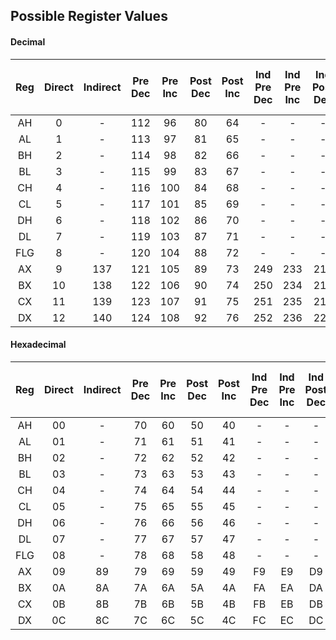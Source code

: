 ## Possible Register Values

#### Decimal

| Reg    | Direct | Indirect | Pre Dec | Pre Inc | Post Dec | Post Inc | Ind Pre Dec | Ind Pre Inc | Ind Post Dec | Ind Post Inc | Offset with Reg | Offset with Ext Reg | Offset with number |
|:---:|:---:|:--------:|:-------:|:-------:|:--------:|:--------:|:-----------:|:-----------:|:------------:|:------------:|:---------------:|:-------------------:|:------------------:|
| AH  | 0   | \-       | 112     | 96      | 80       | 64       | \-          | \-          | \-           | \-           | \-              | \-                  | \-                 |
| AL  | 1   | \-       | 113     | 97      | 81       | 65       | \-          | \-          | \-           | \-           | \-              | \-                  | \-                 |
| BH  | 2   | \-       | 114     | 98      | 82       | 66       | \-          | \-          | \-           | \-           | \-              | \-                  | \-                 |
| BL  | 3   |    \-    | 115     | 99      | 83       | 67       | \-          | \-          | \-           | \-           | \-              | \-                  | \-                 |
| CH  | 4   | \-       | 116     |   100   | 84       | 68       | \-          | \-          | \-           | \-           | \-              | \-                  | \-                 |
| CL  | 5   |    \-    | 117     | 101     | 85       | 69       | \-          | \-          | \-           | \-           | \-              | \-                  | \-                 |
| DH  | 6   |    \-    | 118     | 102     | 86       | 70       | \-          | \-          | \-           | \-           | \-              | \-                  | \-                 |
| DL  | 7   |    \-    | 119     | 103     | 87       | 71       | \-          | \-          | \-           | \-           | \-              | \-                  | \-                 |
| FLG | 8   | \-       | 120     | 104     | 88       | 72       | \-          | \-          | \-           | \-           | \-              | \-                  | \-                 |
| AX  | 9   | 137      | 121     | 105     | 89       | 73       | 249         | 233         | 217          | 201          | 153             | 169                 | 185                |
| BX  | 10  | 138      | 122     | 106     | 90       | 74       | 250         | 234         | 218          | 202          | 154             | 170                 | 186                |
| CX  | 11  | 139      | 123     | 107     | 91       | 75       | 251         | 235         | 219          | 203          | 155             | 171                 | 187                |
| DX  | 12  | 140      | 124     | 108     | 92       | 76       |     252     | 236         | 220          | 204          | 156             | 172                 | 188                |
#### Hexadecimal

| Reg    | Direct | Indirect | Pre Dec | Pre Inc | Post Dec | Post Inc | Ind Pre Dec | Ind Pre Inc | Ind Post Dec | Ind Post Inc | Offset with Reg | Offset with Ext Reg | Offset with number |
|:------:|:---:|:--------:|:-------:|:-------:|:--------:|:--------:|:-----------:|:-----------:|:------------:|:------------:|:---------------:|:-------------------:|:------------------:|
| AH     | 00  | \-       | 70      | 60      | 50       | 40       | \-          | \-          | \-           | \-           | \-              | \-                  | \-                 |
| AL     | 01  | \-       | 71      | 61      | 51       | 41       | \-          | \-          | \-           | \-           | \-              | \-                  | \-                 |
| BH     | 02  | \-       | 72      | 62      | 52       | 42       | \-          | \-          | \-           | \-           | \-              | \-                  | \-                 |
| BL     | 03  | \-       | 73      | 63      | 53       | 43       | \-          | \-          | \-           | \-           | \-              | \-                  | \-                 |
| CH     | 04  | \-       | 74      | 64      | 54       | 44       | \-          | \-          | \-           | \-           | \-              | \-                  | \-                 |
| CL     | 05  | \-       | 75      | 65      |    55    | 45       | \-          | \-          | \-           | \-           | \-              | \-                  | \-                 |
| DH     | 06  | \-       | 76      | 66      |    56    | 46       | \-          | \-          | \-           | \-           | \-              | \-                  | \-                 |
| DL     | 07  | \-       | 77      | 67      |    57    | 47       | \-          | \-          | \-           | \-           | \-              | \-                  | \-                 |
| FLG    | 08  | \-       | 78      | 68      |    58    | 48       | \-          | \-          | \-           | \-           | \-              | \-                  | \-                 |
| AX     | 09  | 89       | 79      | 69      |    59    | 49       | F9          | E9          | D9           | C9           | 99              | A9                  | B9                 |
| BX     | 0A  | 8A       | 7A      | 6A      |    5A    | 4A       | FA          | EA          | DA           | CA           | 9A              | AA                  | BA                 |
| CX     | 0B  | 8B       | 7B      | 6B      | 5B       | 4B       | FB          | EB          | DB           | CB           | 9B              | AB                  | BB                 |
| DX     | 0C  | 8C       | 7C      | 6C      | 5C       | 4C       | FC          | EC          | DC           | CC           | 9C              | AC                  | BC                 |